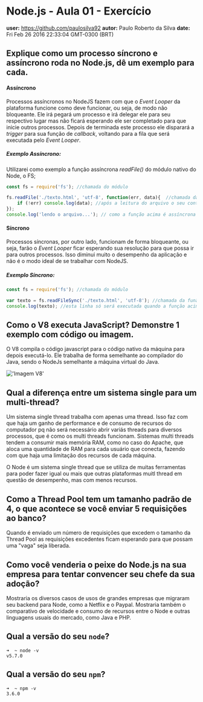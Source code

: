 # Node.js - Aula 01 - Exercício
**user:** https://github.com/paulosilva92
**autor:** Paulo Roberto da Silva
**date:** Fri Feb 26 2016 22:33:04 GMT-0300 (BRT)

## Explique como um processo síncrono e assíncrono roda no Node.js, dê um exemplo para cada.

#### Assíncrono
Processos assíncronos no NodeJS fazem com que o *Event Looper* da plataforma funcione como deve funcionar, ou seja, de modo não bloqueante. Ele irá pegará um processo e irá delegar ele para seu respectivo lugar mas não ficará esperando ele ser completado para que inicie outros processos. Depois de terminada este processo ele disparará a *trigger* para sua função de *callback*, voltando para a fila que será executada pelo *Event Looper*.

##### Exemplo Assíncrono: 
Utilizarei como exemplo a função assíncrona *readFile()* do módulo nativo do Node, o FS;

```js
const fs = require('fs'); //chamada do módulo

fs.readFile('./texto.html', 'utf-8', function(err, data){  //chamada da função passando o caminho do arquivo a ser lido, a codificação, e uma função de callback que será executada assim que o arquivo terminar de ser lido
    if (!err) console.log(data); //após a leitura do arquivo o seu conteúdo será mostrado na tela
});
console.log('lendo o arquivo...'); // como a função acima é assíncrona essa linha será executada antes do resultado da função readFile ser mostrada
```

#### Síncrono

Processos síncronas, por outro lado, funcionam de forma bloqueante, ou seja, farão o *Event Looper* ficar esperando sua resolução para que possa ir para outros processos. Isso diminui muito o desempenho da aplicação e não é o modo ideal de se trabalhar com NodeJS.

##### Exemplo Síncrono:

```js
const fs = require('fs'); //chamada do módulo

var texto = fs.readFileSync('./texto.html', 'utf-8'); //chamada da funão síncrona de leitura de arquivos, note que ela não possui uma função de callback sendo necessário armazenar seu retorno em uma variável para poder mostrar na tela
console.log(texto); //esta linha só será executada quando a função acima terminar, ou seja, caso o arquivo seja grande todo os processo ficarão parados
```



## Como o V8 executa JavaScript? Demonstre 1 exemplo com código ou imagem.

O V8 compila o código javascript para o código nativo da máquina para depois executá-lo. Ele trabalha de forma semelhante ao compilador do Java, sendo o NodeJs semelhante a máquina virtual do Java.

!['Imagem V8'](http://blog.gopivotal.com/wp-content/uploads/2012/04/NodeJS-EventedIOAsyncIO_latest.png)


## Qual a diferença entre um sistema single para um multi-thread?

Um sistema single thread trabalha com apenas uma thread. Isso faz com que haja um ganho de performance e de consumo de recursos do computador pq não será necessário abrir variás threads para diversos processos, que é como os multi threads funcionam. Sistemas multi threads tendem a consumir mais memória RAM, como no caso do Apache, que aloca uma quantidade de RAM para cada usuário que conecta, fazendo com que haja uma limitação dos recursos de cada máquina.

O Node é um sistema single thread que se utiliza de muitas ferramentas para poder fazer igual ou mais que outras plataformas muitl thread em questão de desempenho, mas com menos recursos.

## Como a Thread Pool tem um tamanho padrão de 4, o que acontece se você enviar 5 requisições ao banco?

Quando é enviado um número de requisições que excedem o tamanho da Thread Pool as requisições excedentes ficam esperando para que possam uma "vaga" seja liberada.

## Como você venderia o peixe do Node.js na sua empresa para tentar convencer seu chefe da sua adoção?

Mostraria os diversos casos de usos de grandes empresas que migraram seu backend para Node, como a Netflix e o Paypal. Mostraria também o comparativo de velocidade e consumo de recursos entre o Node e outras linguagens usuais do mercado, como Java e PHP.

## Qual a versão do seu `node`?

```
➜  ~ node -v
v5.7.0
```

## Qual a versão do seu `npm`?

```
➜  ~ npm -v
3.6.0
```